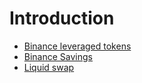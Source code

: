 # Introduction

* [Binance leveraged tokens](binance-leveraged-tokens.md)
* [Binance Savings](binance-savings.md)
* [Liquid swap](liquid-swap.md)

